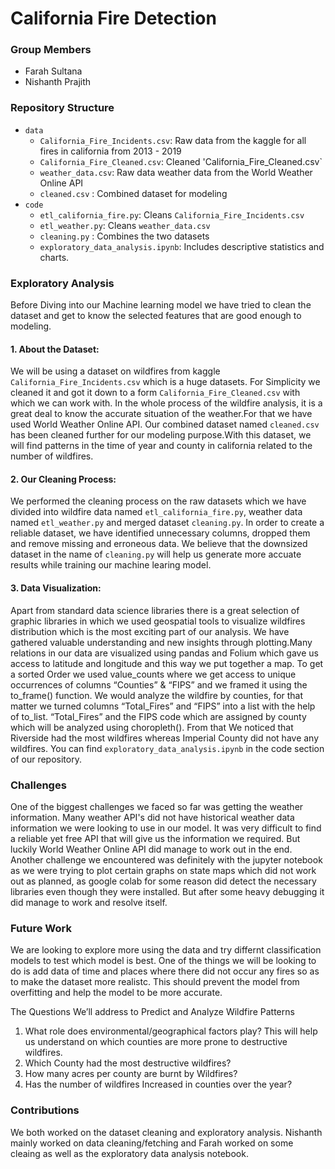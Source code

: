 # California Fire Detection

### Group Members
- Farah Sultana
- Nishanth Prajith

### Repository Structure
- `data`
  - `California_Fire_Incidents.csv`: Raw data from the kaggle for all fires in california from 2013 - 2019
  - `California_Fire_Cleaned.csv`: Cleaned 'California_Fire_Cleaned.csv`
  - `weather_data.csv`: Raw data weather data from the World Weather Online API
  - `cleaned.csv` : Combined dataset for modeling
- `code`
  - `etl_california_fire.py`: Cleans `California_Fire_Incidents.csv`
  - `etl_weather.py`: Cleans `weather_data.csv`
  - `cleaning.py` : Combines the two datasets
  - `exploratory_data_analysis.ipynb`: Includes descriptive statistics and charts. 

### Exploratory Analysis
Before Diving into our Machine learning model we have tried to clean the dataset and get to know the selected features that are good enough to modeling.

#### 1. About the Dataset:
We will be using a dataset on wildfires from kaggle `California_Fire_Incidents.csv` which is a huge datasets. For Simplicity we cleaned it and got it down to a form `California_Fire_Cleaned.csv` with which we can work with. In the whole process of the wildfire analysis, it is a great deal to know the accurate situation of the weather.For that we have used World Weather Online API. Our combined dataset named `cleaned.csv` has been cleaned further for our modeling purpose.With this dataset, we will find patterns in the time of year and county in california related to the number of wildfires. 

#### 2. Our Cleaning Process:

We performed the cleaning process on the raw datasets which we have divided into wildfire data named `etl_california_fire.py`, weather data named `etl_weather.py` and  merged dataset `cleaning.py`. In order to create a reliable dataset, we have identified unnecessary columns, dropped them  and remove missing and erroneous data. We believe that the  downsized dataset in the name of `cleaning.py` will help us  generate more accuate results while training  our machine learing model. 


#### 3. Data Visualization:
Apart from standard data science libraries there is a great selection of graphic libraries in which we used geospatial tools to visualize wildfires distribution which is the most exciting part of our analysis.
We have gathered valuable understanding and new insights through plotting.Many relations in our data are visualized using pandas and Folium which gave us  access to latitude and longitude and this way we put together a map. To get a sorted Order we used value_counts where  we get access to unique occurrences of columns “Counties” & “FIPS” and we framed it using the to_frame() function. We would analyze the wildfire by counties, for that matter we turned columns “Total_Fires” and “FIPS” into a list with the help of to_list.  “Total_Fires”  and the FIPS code which are assigned by county which will be analyzed  using choropleth().  From that We noticed that Riverside had the most wildfires  whereas Imperial County did not have any wildfires. You can find `exploratory_data_analysis.ipynb` in the code section of our repository.

### Challenges
One of the biggest challenges we faced so far was getting the weather information. Many weather API's did not have historical weather data information we were looking to use in our model. It was very difficult to find a reliable yet free API that will give us the information we required. But luckily World Weather Online API did manage to work out in the end. Another challenge we encountered was definitely with the jupyter notebook as we were trying to plot certain graphs on state maps which did not work out as planned, as google colab for some reason did detect the necessary libraries even though they were installed. But after some heavy debugging it did manage to work and resolve itself.

### Future Work
We are looking to explore more using the data and try differnt classification models to test which model is best. One of the things we will be looking to do is add data of time and places where there did not occur any fires so as to make the dataset more realistc. This should prevent the model from overfitting and help the model to be more accurate.

The Questions We’ll address to Predict and Analyze Wildfire Patterns

1. What role does environmental/geographical factors play? This will help us understand on which counties are more prone to destructive wildfires.
2. Which County  had the most destructive wildfires?
3. How many acres per county are burnt by Wildfires?
4. Has the number of wildfires Increased in counties over the year?

### Contributions
We both worked on the dataset cleaning and exploratory analysis. Nishanth mainly worked on data cleaning/fetching and Farah worked on some cleaing as well as the exploratory data analysis notebook.
